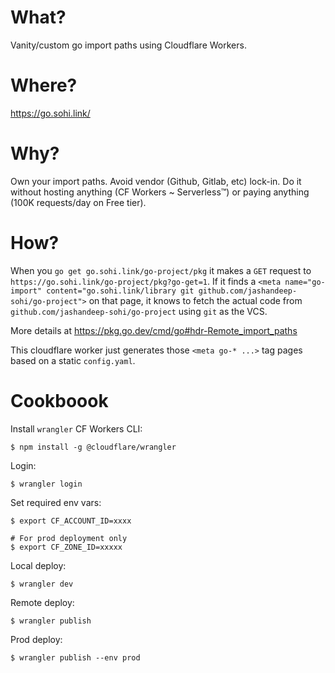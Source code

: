 # What?

Vanity/custom go import paths using Cloudflare Workers.

# Where?

https://go.sohi.link/

# Why?

Own your import paths. Avoid vendor (Github, Gitlab, etc) lock-in.
Do it without hosting anything (CF Workers ~ Serverless™) or paying anything
(100K requests/day on Free tier).

# How?

When you `go get go.sohi.link/go-project/pkg` it makes a `GET` request to `https://go.sohi.link/go-project/pkg?go-get=1`.
If it finds a `<meta name="go-import" content="go.sohi.link/library git github.com/jashandeep-sohi/go-project">`
on that page, it knows to fetch the actual code from `github.com/jashandeep-sohi/go-project`
using `git` as the VCS.

More details at https://pkg.go.dev/cmd/go#hdr-Remote_import_paths

This cloudflare worker just generates those `<meta go-* ...>` tag pages based 
on a static `config.yaml`.

# Cookboook

Install `wrangler` CF Workers CLI:

```
$ npm install -g @cloudflare/wrangler
```

Login:

```
$ wrangler login
```

Set required env vars:

```
$ export CF_ACCOUNT_ID=xxxx

# For prod deployment only
$ export CF_ZONE_ID=xxxxx
```

Local deploy:

```
$ wrangler dev
```

Remote deploy:

```
$ wrangler publish
```

Prod deploy:

```
$ wrangler publish --env prod
```
